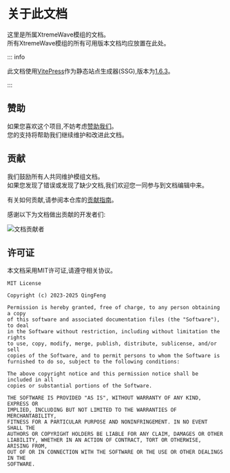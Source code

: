 # 关于此文档

这里是所属XtremeWave模组的文档。\
所有XtremeWave模组的所有可用版本文档均应放置在此处。

::: info

此文档使用[VitePress](https://github.com/vuejs/vitepress)作为静态站点生成器(SSG),版本为[1.6.3](https://github.com/vuejs/vitepress/releases/tag/v1.6.3)。

:::

## 赞助

如果您喜欢这个项目,不妨考虑[赞助我们](https://www.xtreme.net.cn/donate)。\
您的支持将帮助我们继续维护和改进此文档。

## 贡献

我们鼓励所有人共同维护模组文档。\
如果您发现了错误或发现了缺少文档,我们欢迎您一同参与到文档编辑中来。

有关如何贡献,请参阅本仓库的[贡献指南](https://github.com/QingFeng-awa/XtremeWaveModDocs/blob/v2/CONTRIBUTING.md)。

感谢以下为文档做出贡献的开发者们:

![文档贡献者](https://contrib.rocks/image?repo=XtremeWave/WebSiteDocs)

## 许可证

本文档采用MIT许可证,请遵守相关协议。

```
MIT License

Copyright (c) 2023-2025 QingFeng

Permission is hereby granted, free of charge, to any person obtaining a copy
of this software and associated documentation files (the "Software"), to deal
in the Software without restriction, including without limitation the rights
to use, copy, modify, merge, publish, distribute, sublicense, and/or sell
copies of the Software, and to permit persons to whom the Software is
furnished to do so, subject to the following conditions:

The above copyright notice and this permission notice shall be included in all
copies or substantial portions of the Software.

THE SOFTWARE IS PROVIDED "AS IS", WITHOUT WARRANTY OF ANY KIND, EXPRESS OR
IMPLIED, INCLUDING BUT NOT LIMITED TO THE WARRANTIES OF MERCHANTABILITY,
FITNESS FOR A PARTICULAR PURPOSE AND NONINFRINGEMENT. IN NO EVENT SHALL THE
AUTHORS OR COPYRIGHT HOLDERS BE LIABLE FOR ANY CLAIM, DAMAGES OR OTHER
LIABILITY, WHETHER IN AN ACTION OF CONTRACT, TORT OR OTHERWISE, ARISING FROM,
OUT OF OR IN CONNECTION WITH THE SOFTWARE OR THE USE OR OTHER DEALINGS IN THE
SOFTWARE.
```